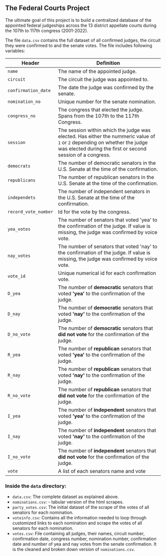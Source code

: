 ## The Federal Courts Project

The ultimate goal of this project is to build a centralized database of the appointed federal judgeships across the 13 district appellate courts during the 107th to 117th congress (2001-2022).

The file `data.csv` contains the full dataset of all confirmed judges, the circuit they were confirmed to and the senate votes. The file includes following variables:

| Header         | Definition |
|----------------|------------|
|`name`|The name of the appointed judge.|
|`circuit`|The circuit the judge was appointed to.|
|`confirmation_date`|The date the judge was confirmed by the senate.|
|`nomination_no`|Unique number for the senate nomination.|
|`congress_no`|The congress that elected the judge. Spans from the 107th to the 117th Congress.|
|`session`|The session within which the judge was elected. Has either the nummeric value of `1` or `2` depending on whether the judge was elected during the first or second session of a congress.|
|`democrats`|The number of democratic senators in the U.S. Senate at the time of the confirmation.|
|`republicans`|The number of republican senators in the U.S. Senate at the time of the confirmation.|
|`independets`|The number of independent senators in the U.S. Senate at the time of the confirmation.|
|`record_vote_number`|Id for the vote by the congress.|
|`yea_votes`|The number of senators that voted 'yea' to the confirmation of the judge. If value is missing, the judge was confirmed by voice vote.|
|`nay_votes`|The number of senators that voted 'nay' to the confirmation of the judge. If value is missing, the judge was confirmed by voice vote.|
|`vote_id`|Unique numerical id for each confirmation vote. |
|`D_yea`|The number of **democratic** senators that voted **'yea'** to the confirmation of the judge.|
|`D_nay`|The number of **democratic** senators that voted **'nay'** to the confirmation of the judge.|
|`D_no_vote`|The number of **democratic** senators that **did not vote** for the confirmation of the judge.|
|`R_yea`|The number of **republican** senators that voted **'yea'** to the confirmation of the judge.|
|`R_nay`|The number of **republican** senators that voted **'nay'** to the confirmation of the judge.|
|`R_no_vote`|The number of **republican** senators that **did not vote** for the confirmation of the judge.|
|`I_yea`|The number of **independent** senators that voted **'yea'** to the confirmation of the judge.|
|`I_nay`|The number of **independent** senators that voted **'nay'** to the confirmation of the judge.|
|`I_no_vote`|The number of **independent** senators that **did not vote** for the confirmation of the judge.|
|`vote`|A list of each senators name and vote|

### Inside the `data` directory:
- `data.csv`: The complete dataset as explained above. 
- `nominations.csv`: - tabular version of the html scrapes.  
- `party_votes.csv`: The initial dataset of the scrape of the votes of all senators for each nomination.
- `voteinfo.csv`: Contains all the information needed to loop through customized links to each nomination and scrape the votes of all senators for each nomination. 
- `votes.csv`: File containing all judges, their names, circuit number, confirmation date, congress number, nomination number, confirmation date and number of yea and nay votes from the senate confirmation. It is the cleaned and broken down version of `nominations.csv`.
